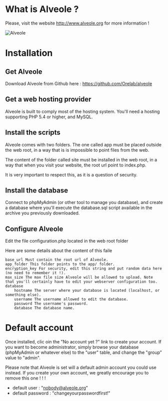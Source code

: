 


# What is Alveole ?

Please, visit the website http://www.alveole.org for more information !

![Alveole](http://www.alveole.org/assets/gallery1/alveole-business-intelligence.png)

# Installation

## Get Alveole

Download Alveole from Github here : https://github.com/Orelab/alveole

## Get a web hosting provider

Alveole is built to comply most of the hosting system. You'll need a hosting supporting PHP 5.4 or higher, and MySQL.

## Install the scripts

Alveole comes with two folders. The one called app must be placed outside the web root, in a way that is is impossible to point files from the web.

The content of the folder called site must be installed in the web root, in a way that when you visit your website, the root url point to index.php.

It is very important to respect this, as it is a question of security.

## Install the database

Connect to phpMyAdmin (or other tool to manage you database), and create a database where you'll execute the database.sql script available in the archive you previously downloaded.

## Configure Alveole

Edit the file configuration.php located in the web root folder

Here are some details about the content of this faile

    base_url Must contain the root url of Alveole.
    app_folder This folder points to the app/ folder.
    encryption_key For security, edit this string and put random data here (no need to remember it !).
    max_size The max file size Alveole will be allowed to upload. Note that you'll certainly have to edit your webserver configuration too.
    database
        hostname The server where your database is located (localhost, or something else).
        username The username allowed to edit the database.
        password The username's password.
        database The database name.





# Default account

Once installed, clic oin the "No account yet ?" link to create your account.
If you want to become administrator, simply browse your database (phpMyAdmin or whatever else) to the "user" table,
and change the "group" value to "admin".

Please note that Alveole is set will a default admin account you could use instead. If you create your own account,
we greatly encourage you to remove this one ! ! !

- default user : "nobody@alveole.org"
- default password : "changeyourpasswordfirst!"



